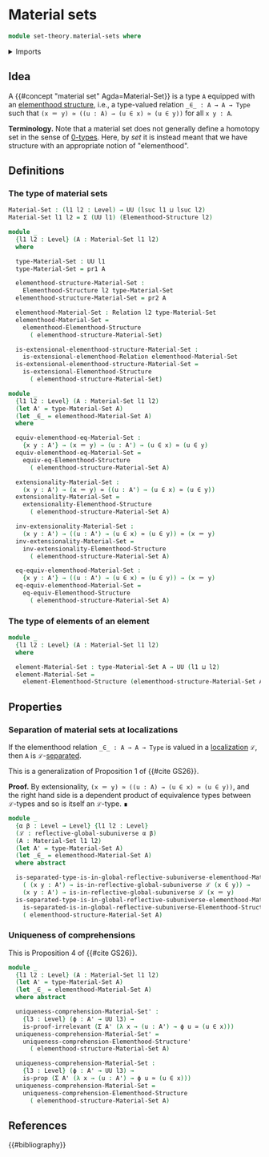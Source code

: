 # Material sets

```agda
module set-theory.material-sets where
```

<details><summary>Imports</summary>

```agda
open import foundation.binary-relations
open import foundation.dependent-pair-types
open import foundation.equivalences
open import foundation.identity-types
open import foundation.propositions
open import foundation.universe-levels

open import orthogonal-factorization-systems.reflective-global-subuniverses

open import set-theory.elementhood-structures
```

</details>

## Idea

A {{#concept "material set" Agda=Material-Set}} is a type `A` equipped with an
[elementhood structure](set-theory.elementhood-structures.md), i.e., a
type-valued relation `_∈_ : A → A → Type` such that
`(x ＝ y) ≃ ((u : A) → (u ∈ x) ≃ (u ∈ y))` for all `x y : A`.

**Terminology.** Note that a material set does not generally define a homotopy
set in the sense of [0-types](foundation-core.sets.md). Here, by _set_ it is
instead meant that we have structure with an appropriate notion of
"elementhood".

## Definitions

### The type of material sets

```agda
Material-Set : (l1 l2 : Level) → UU (lsuc l1 ⊔ lsuc l2)
Material-Set l1 l2 = Σ (UU l1) (Elementhood-Structure l2)

module _
  {l1 l2 : Level} (A : Material-Set l1 l2)
  where

  type-Material-Set : UU l1
  type-Material-Set = pr1 A

  elementhood-structure-Material-Set :
    Elementhood-Structure l2 type-Material-Set
  elementhood-structure-Material-Set = pr2 A

  elementhood-Material-Set : Relation l2 type-Material-Set
  elementhood-Material-Set =
    elementhood-Elementhood-Structure
      ( elementhood-structure-Material-Set)

  is-extensional-elementhood-structure-Material-Set :
    is-extensional-elementhood-Relation elementhood-Material-Set
  is-extensional-elementhood-structure-Material-Set =
    is-extensional-Elementhood-Structure
      ( elementhood-structure-Material-Set)

module _
  {l1 l2 : Level} (A : Material-Set l1 l2)
  (let A' = type-Material-Set A)
  (let _∈_ = elementhood-Material-Set A)
  where

  equiv-elementhood-eq-Material-Set :
    {x y : A'} → (x ＝ y) → (u : A') → (u ∈ x) ≃ (u ∈ y)
  equiv-elementhood-eq-Material-Set =
    equiv-eq-Elementhood-Structure
      ( elementhood-structure-Material-Set A)

  extensionality-Material-Set :
    (x y : A') → (x ＝ y) ≃ ((u : A') → (u ∈ x) ≃ (u ∈ y))
  extensionality-Material-Set =
    extensionality-Elementhood-Structure
      ( elementhood-structure-Material-Set A)

  inv-extensionality-Material-Set :
    (x y : A') → ((u : A') → (u ∈ x) ≃ (u ∈ y)) ≃ (x ＝ y)
  inv-extensionality-Material-Set =
    inv-extensionality-Elementhood-Structure
      ( elementhood-structure-Material-Set A)

  eq-equiv-elementhood-Material-Set :
    {x y : A'} → ((u : A') → (u ∈ x) ≃ (u ∈ y)) → (x ＝ y)
  eq-equiv-elementhood-Material-Set =
    eq-equiv-Elementhood-Structure
      ( elementhood-structure-Material-Set A)
```

### The type of elements of an element

```agda
module _
  {l1 l2 : Level} (A : Material-Set l1 l2)
  where

  element-Material-Set : type-Material-Set A → UU (l1 ⊔ l2)
  element-Material-Set =
    element-Elementhood-Structure (elementhood-structure-Material-Set A)
```

## Properties

### Separation of material sets at localizations

If the elementhood relation `_∈_ : A → A → Type` is valued in a
[localization](orthogonal-factorization-systems.reflective-global-subuniverses.md)
`ℒ`, then `A` is `ℒ`-[separated](foundation.separated-types-subuniverses.md).

This is a generalization of Proposition 1 of {{#cite GS26}}.

**Proof.** By extensionality, `(x ＝ y) ≃ ((u : A) → (u ∈ x) ≃ (u ∈ y))`, and
the right hand side is a dependent product of equivalence types between
`ℒ`-types and so is itself an `ℒ`-type. ∎

```agda
module _
  {α β : Level → Level} {l1 l2 : Level}
  (ℒ : reflective-global-subuniverse α β)
  (A : Material-Set l1 l2)
  (let A' = type-Material-Set A)
  (let _∈_ = elementhood-Material-Set A)
  where abstract

  is-separated-type-is-in-global-reflective-subuniverse-elementhood-Material-Set :
    ( (x y : A') → is-in-reflective-global-subuniverse ℒ (x ∈ y)) →
    (x y : A') → is-in-reflective-global-subuniverse ℒ (x ＝ y)
  is-separated-type-is-in-global-reflective-subuniverse-elementhood-Material-Set =
    is-separated-is-in-global-reflective-subuniverse-Elementhood-Structure ℒ
    ( elementhood-structure-Material-Set A)
```

### Uniqueness of comprehensions

This is Proposition 4 of {{#cite GS26}}.

```agda
module _
  {l1 l2 : Level} (A : Material-Set l1 l2)
  (let A' = type-Material-Set A)
  (let _∈_ = elementhood-Material-Set A)
  where abstract

  uniqueness-comprehension-Material-Set' :
    {l3 : Level} (ϕ : A' → UU l3) →
    is-proof-irrelevant (Σ A' (λ x → (u : A') → ϕ u ≃ (u ∈ x)))
  uniqueness-comprehension-Material-Set' =
    uniqueness-comprehension-Elementhood-Structure'
      ( elementhood-structure-Material-Set A)

  uniqueness-comprehension-Material-Set :
    {l3 : Level} (ϕ : A' → UU l3) →
    is-prop (Σ A' (λ x → (u : A') → ϕ u ≃ (u ∈ x)))
  uniqueness-comprehension-Material-Set =
    uniqueness-comprehension-Elementhood-Structure
      ( elementhood-structure-Material-Set A)
```

## References

{{#bibliography}}
